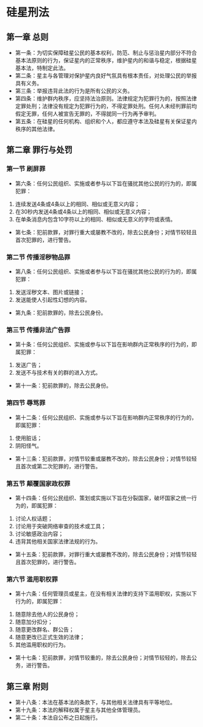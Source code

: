 # 硅星刑法
## 第一章 总则
* 第一条：为切实保障硅星公民的基本权利，防范、制止与惩治星内部分不符合基本法原则的行为，保证星内的正常秩序，维护星内的和谐与稳定，根据硅星基本法，特制定此法。
* 第二条：星主与各管理对保护星内良好气氛具有根本责任，对处理公民的举报具有义务。
* 第三条：举报违背此法的行为是所有公民的义务。
* 第四条：维护群内秩序，应坚持法治原则。法律规定为犯罪行为的，按照法律定罪处刑；法律没有规定为犯罪行为的，不得定罪处刑。任何人未经判罪前均假定无罪，任何人被宣告无罪的，不得就同一行为再予审判。
* 第五条：在硅星的任何机构、组织和个人，都应遵守本法及硅星有关保证星内秩序的其他法律。
## 第二章 罪行与处罚
### 第一节 刷屏罪
* 第六条：任何公民组织、实施或者参与以下旨在骚扰其他公民的行为的，即属犯罪：
1. 连续发送4条或4条以上的相同、相似或无意义内容；
2. 在30秒内发送4条或4条以上的相同、相似或无意义内容；
3. 在单条消息内包含10字符以上的相同、相似或无意义的字符或表情。
* 第七条：犯前款罪，对罪行重大或屡教不改的，除去公民身份；对情节较轻且首次犯罪的，进行警告。
### 第二节 传播淫秽物品罪
* 第八条：任何公民组织、实施或者参与以下旨在骚扰其他公民的行为的，即属犯罪：
1. 发送淫秽文本、图片或链接；
2. 发送能使人引起性幻想的内容。
* 第九条：犯前款罪的，除去公民身份。
### 第三节 传播非法广告罪
* 第十条：任何公民组织、实施或参与以下旨在影响群内正常秩序的行为的，即属犯罪：
1. 发送广告；
2. 发送不与技术有关的群的进入方式。
* 第十一条：犯前款罪的，除去公民身份。
### 第四节 辱骂罪
* 第十二条：任何公民组织、实施或参与以下旨在影响群内正常秩序的行为的，即属犯罪：
1. 使用脏话；
2. 阴阳怪气。
* 第十三条：犯前款罪，对情节较重或屡教不改的，除去公民身份；对情节较轻且首次或第二次犯罪的，进行警告。
### 第五节 颠覆国家政权罪
* 第十四条：任何公民组织、策划或实施以下旨在分裂国家，破坏国家之统一行为的，即属犯罪：
1. 讨论人权话题；
2. 讨论用于突破网络审查的技术或工具；
3. 讨论敏感政治内容；
4. 违背其他相关国家法律法规的行为。
* 第十五条：犯前款罪，对罪行重大或屡教不改的，除去公民身份；对情节较轻且首次犯罪的，进行警告。
### 第六节 滥用职权罪
* 第十六条：任何管理员或星主，在没有相关法律的支持下滥用职权，实施以下行为的，即属犯罪：
1. 随意除去他人的公民身份；
2. 随意加分扣分；
3. 随意更改群名、群公告；
4. 随意更改已正式生效的法律；
5. 其他滥用职权的行为。
* 第十七条：犯前款罪，对情节较重的，除去公民身份；对情节较轻的，除去公务，进行警告。
## 第三章 附则
* 第十八条：本法在基本法的条款下，与其他相关法律具有平等地位。
* 第十九条：本法的解释权属于星主与其他全体管理员。
* 第二十条：本法自公布之日起施行。
